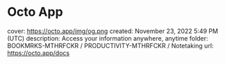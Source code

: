 # Octo App

cover: https://octo.app/img/og.png
created: November 23, 2022 5:49 PM (UTC)
description: Access your information anywhere, anytime
folder: BOOKMRKS-MTHRFCKR / PRODUCTIVITY-MTHRFCKR / Notetaking
url: https://octo.app/docs